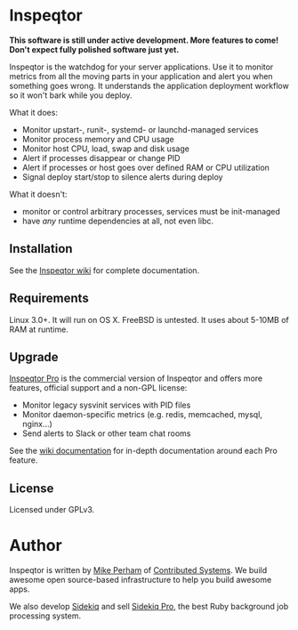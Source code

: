 # Inspeqtor

**This software is still under active development.  More features to
come!  Don't expect fully polished software just yet.**

Inspeqtor is the watchdog for your server applications.  Use it to monitor
metrics from all the moving parts in your application and alert you when something
goes wrong.  It understands the application deployment workflow so it
won't bark while you deploy.

What it does:

* Monitor upstart-, runit-, systemd- or launchd-managed services
* Monitor process memory and CPU usage
* Monitor host CPU, load, swap and disk usage
* Alert if processes disappear or change PID
* Alert if processes or host goes over defined RAM or CPU utilization
* Signal deploy start/stop to silence alerts during deploy

What it doesn't:

* monitor or control arbitrary processes, services must be init-managed
* have *any* runtime dependencies at all, not even libc.


## Installation

See the [Inspeqtor wiki](https://github.com/mperham/inspeqtor/wiki) for complete documentation.


## Requirements

Linux 3.0+.  It will run on OS X.  FreeBSD is untested.  It uses about 5-10MB of RAM at runtime.


## Upgrade

[Inspeqtor Pro](http://contribsys.com/inspeqtor) is the commercial version of Inspeqtor and offers more
features, official support and a non-GPL license:

* Monitor legacy sysvinit services with PID files
* Monitor daemon-specific metrics (e.g. redis, memcached, mysql, nginx...)
* Send alerts to Slack or other team chat rooms

See the [wiki documentation](https://github.com/mperham/inspeqtor/wiki#inspeqtor-pro) for
in-depth documentation around each Pro feature.


## License

Licensed under GPLv3.


# Author

Inspeqtor is written by [Mike Perham](http://twitter.com/mperham) of [Contributed Systems](http://contribsys.com).  We build awesome open source-based infrastructure to help you build awesome apps.

We also develop [Sidekiq](http://sidekiq.org) and sell [Sidekiq Pro](http://sidekiq.org/pro), the best Ruby background job processing system.
